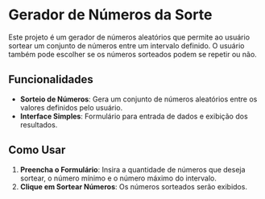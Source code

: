 # Gerador de Números da Sorte

Este projeto é um gerador de números aleatórios que permite ao usuário sortear um conjunto de números entre um intervalo definido. O usuário também pode escolher se os números sorteados podem se repetir ou não.

## Funcionalidades

- **Sorteio de Números**: Gera um conjunto de números aleatórios entre os valores definidos pelo usuário.
- **Interface Simples**: Formulário para entrada de dados e exibição dos resultados.

## Como Usar

1. **Preencha o Formulário**: Insira a quantidade de números que deseja sortear, o número mínimo e o número máximo do intervalo.
3. **Clique em Sortear Números**: Os números sorteados serão exibidos.
